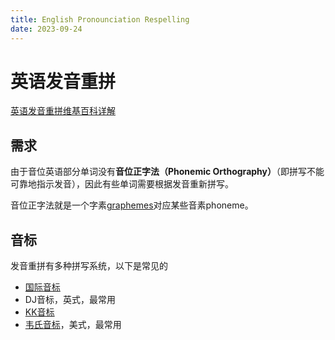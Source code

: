```yaml
---
title: English Pronounciation Respelling
date: 2023-09-24
---
```


# 英语发音重拼

[英语发音重拼维基百科详解](https://en.wikipedia.org/wiki/Pronunciation_respelling_for_English)

## 需求

由于音位英语部分单词没有**音位正字法（Phonemic Orthography）**（即拼写不能可靠地指示发音），因此有些单词需要根据发音重新拼写。

音位正字法就是一个字素[graphemes](http://en.wikipedia.org/wiki/Grapheme)对应某些音素phoneme。

## 音标

发音重拼有多种拼写系统，以下是常见的

- [国际音标](https://zh.wikipedia.org/wiki/國際音標)
- DJ音标，英式，最常用
- [KK音标](https://zh.wikipedia.org/wiki/KK音標)
- [韦氏音标](https://zh.wikipedia.org/wiki/韋氏音標)，美式，最常用